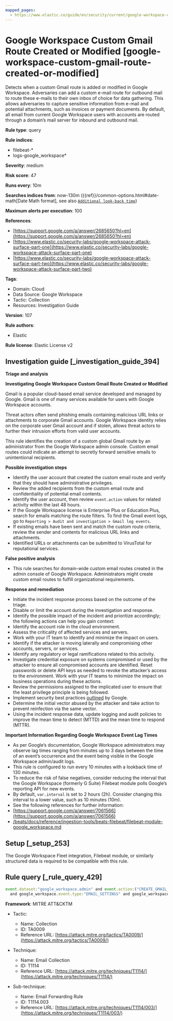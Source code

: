 ```yaml
---
mapped_pages:
  - https://www.elastic.co/guide/en/security/current/google-workspace-custom-gmail-route-created-or-modified.html
---
```


# Google Workspace Custom Gmail Route Created or Modified [google-workspace-custom-gmail-route-created-or-modified]

Detects when a custom Gmail route is added or modified in Google Workspace. Adversaries can add a custom e-mail route for outbound mail to route these e-mails to their own inbox of choice for data gathering. This allows adversaries to capture sensitive information from e-mail and potential attachments, such as invoices or payment documents. By default, all email from current Google Workspace users with accounts are routed through a domain’s mail server for inbound and outbound mail.

**Rule type**: query

**Rule indices**:

* filebeat-*
* logs-google_workspace*

**Severity**: medium

**Risk score**: 47

**Runs every**: 10m

**Searches indices from**: now-130m ({{ref}}/common-options.html#date-math[Date Math format], see also [`Additional look-back time`](docs-content://solutions/security/detect-and-alert/create-detection-rule.md#rule-schedule))

**Maximum alerts per execution**: 100

**References**:

* [https://support.google.com/a/answer/2685650?hl=en](https://support.google.com/a/answer/2685650?hl=en)
* [https://www.elastic.co/security-labs/google-workspace-attack-surface-part-one](https://www.elastic.co/security-labs/google-workspace-attack-surface-part-one)
* [https://www.elastic.co/security-labs/google-workspace-attack-surface-part-two](https://www.elastic.co/security-labs/google-workspace-attack-surface-part-two)

**Tags**:

* Domain: Cloud
* Data Source: Google Workspace
* Tactic: Collection
* Resources: Investigation Guide

**Version**: 107

**Rule authors**:

* Elastic

**Rule license**: Elastic License v2

## Investigation guide [_investigation_guide_394]

**Triage and analysis**

**Investigating Google Workspace Custom Gmail Route Created or Modified**

Gmail is a popular cloud-based email service developed and managed by Google. Gmail is one of many services available for users with Google Workspace accounts.

Threat actors often send phishing emails containing malicious URL links or attachments to corporate Gmail accounts. Google Workspace identity relies on the corporate user Gmail account and if stolen, allows threat actors to further their intrusion efforts from valid user accounts.

This rule identifies the creation of a custom global Gmail route by an administrator from the Google Workspace admin console. Custom email routes could indicate an attempt to secretly forward sensitive emails to unintentional recipients.

**Possible investigation steps**

* Identify the user account that created the custom email route and verify that they should have administrative privileges.
* Review the added recipients from the custom email route and confidentiality of potential email contents.
* Identify the user account, then review `event.action` values for related activity within the last 48 hours.
* If the Google Workspace license is Enterprise Plus or Education Plus, search for emails matching the route filters. To find the Gmail event logs, go to `Reporting > Audit and investigation > Gmail log events`.
* If existing emails have been sent and match the custom route criteria, review the sender and contents for malicious URL links and attachments.
* Identified URLs or attachments can be submitted to VirusTotal for reputational services.

**False positive analysis**

* This rule searches for domain-wide custom email routes created in the admin console of Google Workspace. Administrators might create custom email routes to fulfill organizational requirements.

**Response and remediation**

* Initiate the incident response process based on the outcome of the triage.
* Disable or limit the account during the investigation and response.
* Identify the possible impact of the incident and prioritize accordingly; the following actions can help you gain context:
* Identify the account role in the cloud environment.
* Assess the criticality of affected services and servers.
* Work with your IT team to identify and minimize the impact on users.
* Identify if the attacker is moving laterally and compromising other accounts, servers, or services.
* Identify any regulatory or legal ramifications related to this activity.
* Investigate credential exposure on systems compromised or used by the attacker to ensure all compromised accounts are identified. Reset passwords or delete API keys as needed to revoke the attacker’s access to the environment. Work with your IT teams to minimize the impact on business operations during these actions.
* Review the permissions assigned to the implicated user to ensure that the least privilege principle is being followed.
* Implement security best practices [outlined](https://support.google.com/a/answer/7587183) by Google.
* Determine the initial vector abused by the attacker and take action to prevent reinfection via the same vector.
* Using the incident response data, update logging and audit policies to improve the mean time to detect (MTTD) and the mean time to respond (MTTR).

**Important Information Regarding Google Workspace Event Lag Times**

* As per Google’s documentation, Google Workspace administrators may observe lag times ranging from minutes up to 3 days between the time of an event’s occurrence and the event being visible in the Google Workspace admin/audit logs.
* This rule is configured to run every 10 minutes with a lookback time of 130 minutes.
* To reduce the risk of false negatives, consider reducing the interval that the Google Workspace (formerly G Suite) Filebeat module polls Google’s reporting API for new events.
* By default, `var.interval` is set to 2 hours (2h). Consider changing this interval to a lower value, such as 10 minutes (10m).
* See the following references for further information:
* [https://support.google.com/a/answer/7061566](https://support.google.com/a/answer/7061566)
* [/beats/docs/reference/ingestion-tools/beats-filebeat/filebeat-module-google_workspace.md](beats://docs/reference/filebeat/filebeat-module-google_workspace.md)


## Setup [_setup_253]

The Google Workspace Fleet integration, Filebeat module, or similarly structured data is required to be compatible with this rule.


## Rule query [_rule_query_429]

```js
event.dataset:"google_workspace.admin" and event.action:("CREATE_GMAIL_SETTING" or "CHANGE_GMAIL_SETTING")
  and google_workspace.event.type:"EMAIL_SETTINGS" and google_workspace.admin.setting.name:("EMAIL_ROUTE" or "MESSAGE_SECURITY_RULE")
```

**Framework**: MITRE ATT&CKTM

* Tactic:

    * Name: Collection
    * ID: TA0009
    * Reference URL: [https://attack.mitre.org/tactics/TA0009/](https://attack.mitre.org/tactics/TA0009/)

* Technique:

    * Name: Email Collection
    * ID: T1114
    * Reference URL: [https://attack.mitre.org/techniques/T1114/](https://attack.mitre.org/techniques/T1114/)

* Sub-technique:

    * Name: Email Forwarding Rule
    * ID: T1114.003
    * Reference URL: [https://attack.mitre.org/techniques/T1114/003/](https://attack.mitre.org/techniques/T1114/003/)



